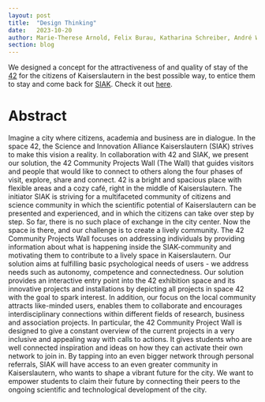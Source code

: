```yaml
---
layout: post
title:  "Design Thinking"
date:   2023-10-20
author: Marie-Therese Arnold, Felix Burau, Katharina Schreiber, André Wiesner, Till Wenke
section: blog
---
```

We designed a concept for the attractiveness of and quality of stay of the [42](https://42kaiserslautern.de/)  for the citizens of Kaiserslautern in the best possible way, to entice them to stay and come back for [SIAK](https://www.siak-kl.com/). Check it out [here](https://raw.githubusercontent.com/tillwenke/tillwenke.github.io/main/_posts/assets/design_thinking_siak_42_compressed.pdf).

# Abstract

Imagine a city where citizens, academia and business are in dialogue. In the space 42, the Science and Innovation Alliance Kaiserslautern (SIAK) strives to make this vision a reality. In collaboration with 42 and SIAK, we present our solution, the 42 Community Projects Wall (The Wall) that guides visitors and people that would like to connect to others along the four phases of visit, explore, share and connect. 42 is a bright and spacious place with flexible areas and a cozy café, right in the middle of Kaiserslautern. The initiator SIAK is striving for a multifaceted community of citizens and science community in which the scientific potential of Kaiserslautern can be presented and experienced, and in which the citizens can take over step by step. So far, there is no such place of exchange in the city center. Now the space is there, and our challenge is to create a lively community. The 42 Community Projects Wall focuses on addressing individuals by providing information about what is happening inside the SIAK-community and motivating them to contribute to a lively space in Kaiserslautern. Our solution aims at fulfilling basic psychological needs of users - we address needs such as autonomy, competence and connectedness. Our solution provides an interactive entry point into the 42 exhibition space and its innovative projects and installations by depicting all projects in space 42 with the goal to spark interest. In addition, our focus on the local community attracts like-minded users, enables them to collaborate and encourages interdisciplinary connections within different fields of research, business and association projects. In particular, the 42 Community Project Wall is designed to give a constant overview of the current projects in a very inclusive and appealing way with calls to actions. It gives students who are well connected inspiration and ideas on how they can activate their own network to join in. By tapping into an even bigger network through personal referrals, SIAK will have access to an even greater community in Kaiserslautern, who wants to shape a vibrant future for the city. We want to empower students to claim their future by connecting their peers to the ongoing scientific and technological development of the city.
